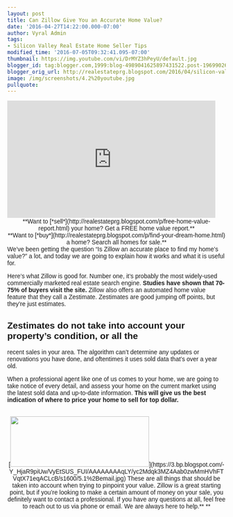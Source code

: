 ```yaml
---
layout: post
title: Can Zillow Give You an Accurate Home Value?
date: '2016-04-27T14:22:00.000-07:00'
author: Vyral Admin
tags:
- Silicon Valley Real Estate Home Seller Tips
modified_time: '2016-07-05T09:32:41.095-07:00'
thumbnail: https://img.youtube.com/vi/DrMYZ3hPeyU/default.jpg
blogger_id: tag:blogger.com,1999:blog-4989041625897431522.post-1969902646829235614
blogger_orig_url: http://realestateprg.blogspot.com/2016/04/silicon-valley-real-estate-zestimates.html
image: /img/screenshots/4.2%20youtube.jpg
pullquote:
---
```


<div class="embed-container"><!--insert embed code here-->   <iframe 
allowfullscreen="" frameborder="0" height="270" 
src="https://www.youtube.com/embed/DrMYZ3hPeyU" width="480"></iframe> 
<!--end--> 
<div style="text-align: center;"><span style="font-family: &quot;arial&quot; , 
&quot;helvetica&quot; , sans-serif;">**Want to 
[*sell*](http://realestateprg.blogspot.com/p/free-home-value-report.html) your 
home? Get a FREE home value report.**<div style="text-align: center;"><span 
style="font-family: &quot;arial&quot; , &quot;helvetica&quot; , 
sans-serif;">**Want to 
[*buy*](http://realestateprg.blogspot.com/p/find-your-dream-home.html) a home? 
Search all homes for sale.**<div style="text-align: center;"> 
<div style="text-align: left;"><span style="font-family: &quot;arial&quot; , 
&quot;helvetica&quot; , sans-serif;">We’ve been getting the question “Is 
Zillow an accurate place to find my home’s value?” a lot, and today we are 
going to explain how it works and what it is useful for. 

Here’s what Zillow is good for. Number one, it’s probably the most widely-used 
commercially marketed real estate search engine. **Studies have shown that 
70-75% of buyers visit the site.** Zillow also offers an automated home value 
feature that they call a Zestimate. Zestimates are good jumping off points, 
but they’re just estimates. 

## Zestimates do not take into account your property’s condition, or all the 
recent sales in your area. The algorithm can’t determine any updates or 
renovations you have done, and oftentimes <span style="font-family: 
&quot;arial&quot; , &quot;helvetica&quot; , sans-serif;">it <span 
style="font-family: &quot;arial&quot; , &quot;helvetica&quot; , 
sans-serif;">uses sold data that’s over a year old. 

When a professional agent like one of us comes to your home, we are going to 
take notice of every detail, and assess your home on the current market using 
the latest sold data and up-to-date information. **This will give us the best 
indication of where to price your home to sell for top dollar.** 
<div class="separator" style="clear: both; text-align: center;"><br>[<img 
border="0" height="116" 
src="https://3.bp.blogspot.com/-Y_HjaR9piUw/VyEtSUS_FUI/AAAAAAAAqLY/yc2Mdqk3MZ4Aab0zwMmHVhFTVqtX71eqACLcB/s320/5.1%2Bemail.jpg" 
width="320" 
/>](https://3.bp.blogspot.com/-Y_HjaR9piUw/VyEtSUS_FUI/AAAAAAAAqLY/yc2Mdqk3MZ4Aab0zwMmHVhFTVqtX71eqACLcB/s1600/5.1%2Bemail.jpg) 
<span style="font-family: &quot;arial&quot; , &quot;helvetica&quot; , 
sans-serif;">These are all things that should be taken into account when 
trying to pinpoint your value. Zillow is a great starting point, but if you’re 
looking to make a certain amount of money on your sale, you definitely want to 
contact a professional. If you have any questions at all, feel free to reach 
out to us via phone or email. We are always here to help.** ** 